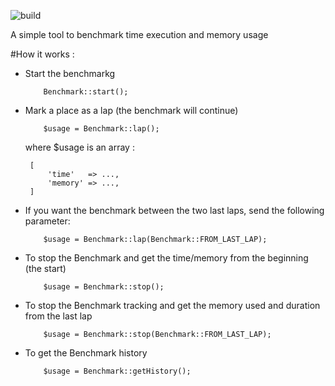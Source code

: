 ![build](https://travis-ci.org/elkaadka/Benchmark.svg?branch=master)

A simple tool to benchmark time execution and memory usage

#How it works :

 - Start the benchmarkg
     ```
         Benchmark::start();     
      ```
 - Mark a place as a lap (the benchmark will continue)
   ```
       $usage = Benchmark::lap();
    ```
   where $usage is an array :
   
   ```
    [
        'time'   => ...,
        'memory' => ...,
    ]
   ```
           
 - If you want the benchmark between the two last laps, send the following parameter:
   ```
       $usage = Benchmark::lap(Benchmark::FROM_LAST_LAP);
    ```
 - To stop the Benchmark and get the time/memory from the beginning (the start)
    ```
        $usage = Benchmark::stop();
     ```
 - To stop the Benchmark tracking and get the memory used and duration from the last lap 
    ```
        $usage = Benchmark::stop(Benchmark::FROM_LAST_LAP);
    ```
    
 - To get the Benchmark history 
    ```
        $usage = Benchmark::getHistory();
    ```